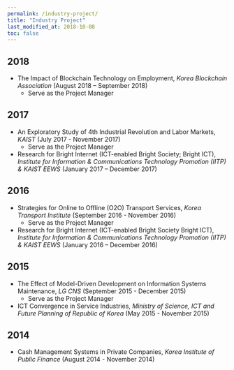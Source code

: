```yaml
---
permalink: /industry-project/
title: "Industry Project"
last_modified_at: 2018-10-08
toc: false
---
```



## 2018
* The Impact of Blockchain Technology on Employment, *Korea Blockchain Association* (August 2018 – September 2018)
	* Serve as the Project Manager

## 2017
* An Exploratory Study of 4th Industrial Revolution and Labor Markets, *KAIST* (July 2017 - November 2017)
	* Serve as the Project Manager
* Research for Bright Internet (ICT-enabled Bright Society; Bright ICT), *Institute for Information & Communications Technology Promotion (IITP) & KAIST EEWS* (January 2017 – December 2017) 

## 2016
* Strategies for Online to Offline (O2O) Transport Services, *Korea Transport Institute* (September 2016 - November 2016)
	* Serve as the Project Manager
* Research for Bright Internet (ICT-enabled Bright Society Bright ICT), *Institute for Information & Communications Technology Promotion (IITP) & KAIST EEWS* (January 2016 – December 2016)

## 2015
* The Effect of Model-Driven Development on Information Systems Maintenance, *LG CNS* (September 2015 - December 2015)
	* Serve as the Project Manager
* ICT Convergence in Service Industries, *Ministry of Science, ICT and Future Planning of Republic of Korea* (May 2015 - November 2015) 

## 2014
* Cash Management Systems in Private Companies, *Korea Institute of Public Finance* (August 2014 - November 2014)